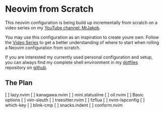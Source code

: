 # Neovim from Scratch

This neovim configuration is being build up incrementally from scratch on a video series on my [YouTube channel: MrJakob](https://youtube.com/c/MrJakob).

You may use this configuration as an inspiration to create youre own. Follow the [Video Series]() to get a better understanding of where to start when rolling a Neovim configuration from scratch.

If you are interested my currently used personal configuration and setup, you can always find my complete shell environment in my [dotfiles](https://github.com/jakobwesthoff/dotfiles) repository on [github](https://github.com/jakobwesthoff).


## The Plan

[ ] lazy.nvim
[ ] kanagawa.nvim
[ ] mini.statusline
[ ] oil.nvim
[ ] Basic options 
[ ] vim-sleuth
[ ] treesitter.nvim
[ ] fzflua
[ ] nvim-lspconfig 
[ ] which-key
[ ] blink-cmp
[ ] snacks.indent
[ ] conform.nvim
